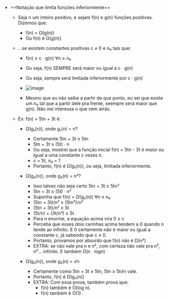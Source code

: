 - ==Notação que limita funções inferiormente==

    - Seja n um inteiro positivo, e sejam f(n) e g(n) funções positivas. Dizemos que:
    
        - f(n) = Ω(g(n))
        - Ou f(n) é Ω(g(n))
    
    - ...se existem constantes positivas c ≠ 0 e n₀ tais que:

        - f(n) ≥ c ∙ g(n) ∀n ≥ n₀

        - Ou seja, f(n) SEMPRE será maior ou igual a c ∙ g(n)
        - Ou seja, sempre será limitada inferiormente por c ∙ g(n)

        - ![image](https://user-images.githubusercontent.com/98990221/185801350-0409b3e2-4a02-4de5-9f98-04b1628f9879.png)
        - Mesmo que eu não saiba a partir de que ponto, eu sei que existe um n₀ tal que a partir dele pra frente, seempre será maior que g(n). Não me interessa o que           vem atrás.

    - Ex: f(n) = 5tn + 3t é:

        - Ω(g₁(n)), onde g₁(n) = n?

            - Certamente 5tn + 3t ≥ 5tn
            - 5tn + 3t ≥ (5t) ∙ n
            - Ou seja, mostrei que a função inicial f(n) = 5tn - 3t é maior ou igual a uma constante c vezes n.
            - c = 5t, n₀ = 1
            - Portanto, f(n) é Ω(g₁(n)), ou seja, limitada inferiormente.

        - Ω(g₂(n)), onde g₂(n) = n²?

            - Isso talvez não seja certo 5tn + 3t ≥ 5tn²
            - 5tn + 3t ≥ (5t) ∙ n²
            - Suponha que f(n) = Ω(g₂(n)) ∀n ≥ n₀
            - (5tn + 3t)/n² ≥ (5tn²)/n²
            - (5tn + 3t)/n² ≥ 5t
            - (5t/n) + (3t/n²) ≥ 5t
            - Para n enorme, a equação acima vira 0 ≥ c
            - Perceba que esses dois carinhas acima tendem a 0 quando n tende ao infinito. E 0 certamente não é maior ou igual a constante c, já sabendo que c ≠ 0.
            - Portanto, provamos por absurdo que f(n) não é Ω(n²)
            - EXTRA: se não vale pra n e n², com certeza não vale pra n³, n⁴... infinito. E também O(n ∙ logn)

        - Ω(g₃(n)), onde g₃(n) = √n

            - Certamente como 5tn + 3t ≥ 5tn, 5tn ≥ 5t√n vale.
            - Portanto, f(n) é Ω(g₃(n))
            - EXTRA: Com essa prova, também prova que:
                - f(n) também é O(log n).
                - f(n) também é O(1).
